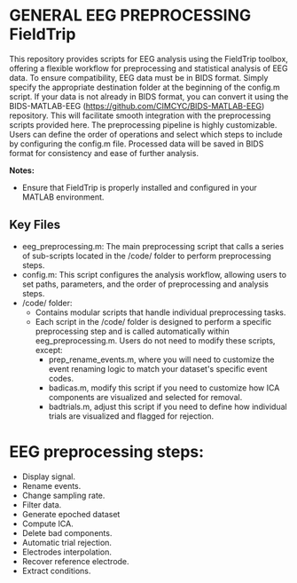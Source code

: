 # GENERAL EEG PREPROCESSING FieldTrip
This repository provides scripts for EEG analysis using the FieldTrip toolbox, offering a flexible workflow for preprocessing and statistical analysis of EEG data.
To ensure compatibility, EEG data must be in BIDS format. Simply specify the appropriate destination folder at the beginning of the config.m script.
If your data is not already in BIDS format, you can convert it using the BIDS-MATLAB-EEG (https://github.com/CIMCYC/BIDS-MATLAB-EEG) repository. This will facilitate smooth integration with the preprocessing scripts provided here.
The preprocessing pipeline is highly customizable. Users can define the order of operations and select which steps to include by configuring the config.m file.
Processed data will be saved in BIDS format for consistency and ease of further analysis.

**Notes:** 
 - Ensure that FieldTrip is properly installed and configured in your MATLAB environment.

## Key Files
- eeg_preprocessing.m: The main preprocessing script that calls a series of sub-scripts located in the /code/ folder to perform preprocessing steps.
- config.m: This script configures the analysis workflow, allowing users to set paths, parameters, and the order of preprocessing and analysis steps.
- /code/ folder: 
	- Contains modular scripts that handle individual preprocessing tasks.
	- Each script in the /code/ folder is designed to perform a specific preprocessing step and is called automatically within eeg_preprocessing.m. Users do not need to modify these scripts, except:
		- prep_rename_events.m, where you will need to customize the event renaming logic to match your dataset's specific event codes.
		- badicas.m, modify this script if you need to customize how ICA components are visualized and selected for removal.
		- badtrials.m, adjust this script if you need to define how individual trials are visualized and flagged for rejection.


# EEG preprocessing steps:

 - Display signal.
 - Rename events.
 - Change sampling rate.
 - Filter data.
 - Generate epoched dataset
 - Compute ICA.
 - Delete bad components.
 - Automatic trial rejection.
 - Electrodes interpolation.
 - Recover reference electrode.
 - Extract conditions.

